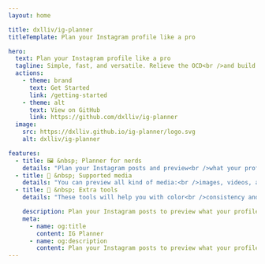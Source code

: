 ```yaml
---
layout: home

title: dxlliv/ig-planner
titleTemplate: Plan your Instagram profile like a pro

hero:
  text: Plan your Instagram profile like a pro
  tagline: Simple, fast, and versatile. Relieve the OCD<br />and build your definitive Instagram profile.
  actions:
    - theme: brand
      text: Get Started
      link: /getting-started
    - theme: alt
      text: View on GitHub
      link: https://github.com/dxlliv/ig-planner
  image:
    src: https://dxlliv.github.io/ig-planner/logo.svg
    alt: dxlliv/ig-planner

features:
  - title: 🖼️ &nbsp; Planner for nerds
    details: "Plan your Instagram posts and preview<br />what your profile grid will look like"
  - title: 📱 &nbsp; Supported media
    details: "You can preview all kind of media:<br />images, videos, albums and iframes"
  - title: 📐 &nbsp; Extra tools
    details: "These tools will help you with color<br />consistency and media alignment"

    description: Plan your Instagram posts to preview what your profile grid will look like
    meta:
      - name: og:title
        content: IG Planner
      - name: og:description
        content: Plan your Instagram posts to preview what your profile grid will look like
---
```


<style>
:root {
  --vp-home-hero-image-background-image: linear-gradient(-25deg, #55555522 25%, #66666622 50%);
  --vp-home-hero-image-filter: blur(44px);
}

@media (min-width: 640px) {
  :root {
    --vp-home-hero-image-filter: blur(56px);
  }
}

@media (min-width: 960px) {
  :root {
    --vp-home-hero-image-filter: blur(68px);
  }
}

.VPFeature {
    border: 1px solid #e9e9e9 !important;
}

html.dark img.image-src {
    filter: invert(1);
}

html.dark .VPFeature {
    border: 1px solid transparent !important;
}
</style>